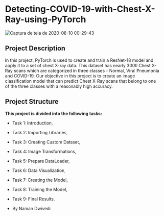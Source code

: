 # Detecting-COVID-19-with-Chest-X-Ray-using-PyTorch

![Captura de tela de 2020-08-10 00-29-43](https://user-images.githubusercontent.com/65929471/90020409-36b85580-dc86-11ea-9c7e-94ebab83e912.png)

## Project Description
In this project, PyTorch is used to create and train a ResNet-18 model and apply it to a set of chest X-ray data. This dataset has nearly 3000 Chest X-Ray scans which are categorized in three classes - Normal, Viral Pneumonia and COVID-19. Our objective in this project is to create an image classification model that can predict Chest X-Ray scans that belong to one of the three classes with a reasonably high accuracy. 

## Project Structure
**This project is divided into the following tasks:**

- Task 1: Introduction,
- Task 2: Importing Libraries,
- Task 3: Creating Custom Dataset,
- Task 4: Image Transformations,
- Task 5: Prepare DataLoader,
- Task 6: Data Visualization,
- Task 7: Creating the Model,
- Task 8: Training the Model,
- Task 9: Final Results.

- By Naman Dwivedi
